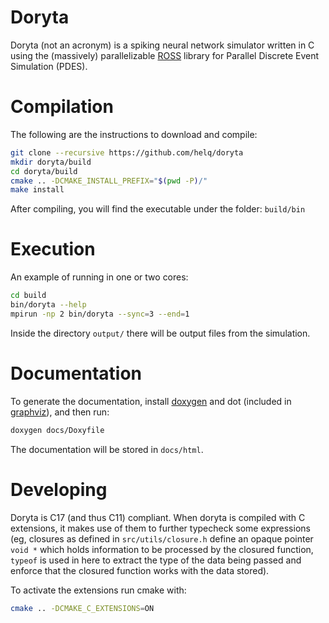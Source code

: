 # Doryta

Doryta (not an acronym) is a spiking neural network simulator written in C using the
(massively) parallelizable [ROSS][] library for Parallel Discrete Event Simulation (PDES).

[ROSS]: https://github.com/ROSS-org/ROSS

# Compilation

The following are the instructions to download and compile:

```bash
git clone --recursive https://github.com/helq/doryta
mkdir doryta/build
cd doryta/build
cmake .. -DCMAKE_INSTALL_PREFIX="$(pwd -P)/"
make install
```

After compiling, you will find the executable under the folder: `build/bin`

# Execution

An example of running in one or two cores:

```bash
cd build
bin/doryta --help
mpirun -np 2 bin/doryta --sync=3 --end=1
```

Inside the directory `output/` there will be output files from the simulation.

# Documentation

To generate the documentation, install [doxygen][] and dot (included in [graphviz][]), and
then run:

```bash
doxygen docs/Doxyfile
```

The documentation will be stored in `docs/html`.

[doxygen]: https://www.doxygen.nl/
[graphviz]: https://www.graphviz.org/

# Developing

Doryta is C17 (and thus C11) compliant. When doryta is compiled with C extensions, it
makes use of them to further typecheck some expressions (eg, closures as defined in
`src/utils/closure.h` define an opaque pointer `void *` which holds information to be
processed by the closured function, `typeof` is used in here to extract the type of the
data being passed and enforce that the closured function works with the data stored).

To activate the extensions run cmake with:

```bash
cmake .. -DCMAKE_C_EXTENSIONS=ON
```
